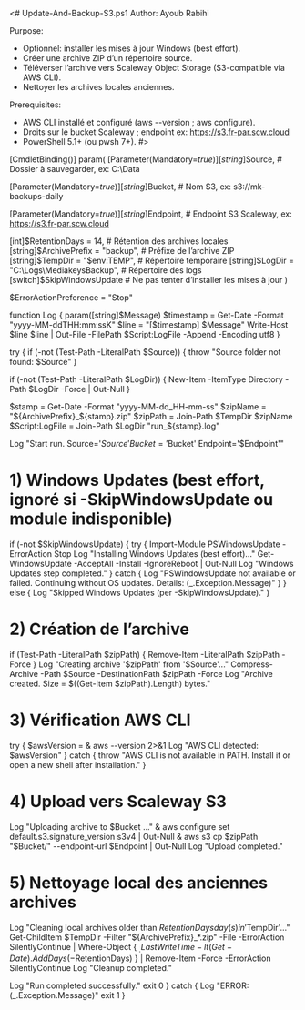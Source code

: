<# 
Update-And-Backup-S3.ps1
Author: Ayoub Rabihi

Purpose:
- Optionnel: installer les mises à jour Windows (best effort).
- Créer une archive ZIP d’un répertoire source.
- Téléverser l’archive vers Scaleway Object Storage (S3-compatible via AWS CLI).
- Nettoyer les archives locales anciennes.

Prerequisites:
- AWS CLI installé et configuré (aws --version ; aws configure).
- Droits sur le bucket Scaleway ; endpoint ex: https://s3.fr-par.scw.cloud
- PowerShell 5.1+ (ou pwsh 7+). 
#>

[CmdletBinding()]
param(
  [Parameter(Mandatory=$true)]
  [string]$Source,                        # Dossier à sauvegarder, ex: C:\Data

  [Parameter(Mandatory=$true)]
  [string]$Bucket,                        # Nom S3, ex: s3://mk-backups-daily

  [Parameter(Mandatory=$true)]
  [string]$Endpoint,                      # Endpoint S3 Scaleway, ex: https://s3.fr-par.scw.cloud

  [int]$RetentionDays = 14,               # Rétention des archives locales
  [string]$ArchivePrefix = "backup",      # Préfixe de l’archive ZIP
  [string]$TempDir = "$env:TEMP",         # Répertoire temporaire
  [string]$LogDir = "C:\Logs\MediakeysBackup",  # Répertoire des logs
  [switch]$SkipWindowsUpdate              # Ne pas tenter d’installer les mises à jour
)

$ErrorActionPreference = "Stop"

function Log {
  param([string]$Message)
  $timestamp = Get-Date -Format "yyyy-MM-ddTHH:mm:ssK"
  $line = "[$timestamp] $Message"
  Write-Host $line
  $line | Out-File -FilePath $Script:LogFile -Append -Encoding utf8
}

try {
  if (-not (Test-Path -LiteralPath $Source)) {
    throw "Source folder not found: $Source"
  }

  if (-not (Test-Path -LiteralPath $LogDir)) {
    New-Item -ItemType Directory -Path $LogDir -Force | Out-Null
  }

  $stamp   = Get-Date -Format "yyyy-MM-dd_HH-mm-ss"
  $zipName = "${ArchivePrefix}_${stamp}.zip"
  $zipPath = Join-Path $TempDir $zipName
  $Script:LogFile = Join-Path $LogDir "run_${stamp}.log"

  Log "Start run. Source='$Source' Bucket='$Bucket' Endpoint='$Endpoint'"

  # 1) Windows Updates (best effort, ignoré si -SkipWindowsUpdate ou module indisponible)
  if (-not $SkipWindowsUpdate) {
    try {
      Import-Module PSWindowsUpdate -ErrorAction Stop
      Log "Installing Windows Updates (best effort)..."
      Get-WindowsUpdate -AcceptAll -Install -IgnoreReboot | Out-Null
      Log "Windows Updates step completed."
    } catch {
      Log "PSWindowsUpdate not available or failed. Continuing without OS updates. Details: $($_.Exception.Message)"
    }
  } else {
    Log "Skipped Windows Updates (per -SkipWindowsUpdate)."
  }

  # 2) Création de l’archive
  if (Test-Path -LiteralPath $zipPath) { Remove-Item -LiteralPath $zipPath -Force }
  Log "Creating archive '$zipPath' from '$Source'..."
  Compress-Archive -Path $Source -DestinationPath $zipPath -Force
  Log "Archive created. Size = $((Get-Item $zipPath).Length) bytes."

  # 3) Vérification AWS CLI
  try {
    $awsVersion = & aws --version 2>&1
    Log "AWS CLI detected: $awsVersion"
  } catch {
    throw "AWS CLI is not available in PATH. Install it or open a new shell after installation."
  }

  # 4) Upload vers Scaleway S3
  Log "Uploading archive to $Bucket ..."
  & aws configure set default.s3.signature_version s3v4 | Out-Null
  & aws s3 cp $zipPath "$Bucket/" --endpoint-url $Endpoint | Out-Null
  Log "Upload completed."

  # 5) Nettoyage local des anciennes archives
  Log "Cleaning local archives older than $RetentionDays day(s) in '$TempDir'..."
  Get-ChildItem $TempDir -Filter "${ArchivePrefix}_*.zip" -File -ErrorAction SilentlyContinue |
    Where-Object { $_.LastWriteTime -lt (Get-Date).AddDays(-$RetentionDays) } |
    Remove-Item -Force -ErrorAction SilentlyContinue
  Log "Cleanup completed."

  Log "Run completed successfully."
  exit 0
}
catch {
  Log "ERROR: $($_.Exception.Message)"
  exit 1
}

